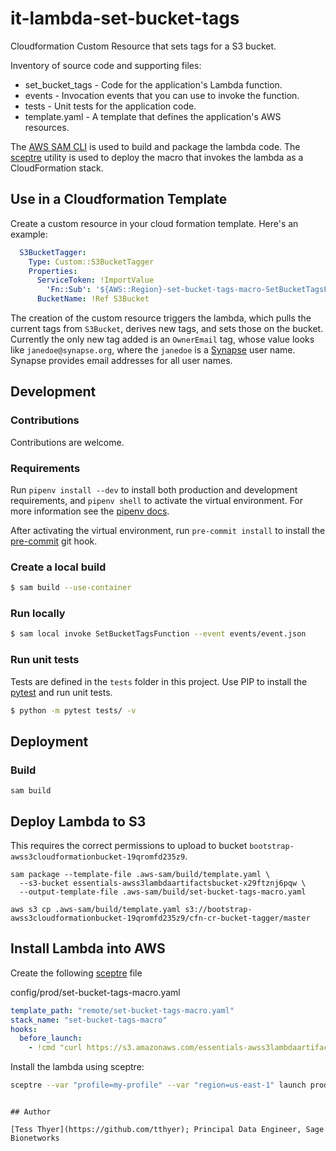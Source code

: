 # it-lambda-set-bucket-tags

Cloudformation Custom Resource that sets tags for a S3 bucket.

Inventory of source code and supporting files:

- set_bucket_tags - Code for the application's Lambda function.
- events - Invocation events that you can use to invoke the function.
- tests - Unit tests for the application code.
- template.yaml - A template that defines the application's AWS resources.

The [AWS SAM CLI](https://docs.aws.amazon.com/serverless-application-model/latest/developerguide/serverless-sam-cli-install.html) is used to build and package the lambda code. The [sceptre](https://github.com/Sceptre/sceptre) utility is used to deploy the macro that invokes the lambda as a CloudFormation stack.

## Use in a Cloudformation Template
Create a custom resource in your cloud formation template. Here's an example:
```yaml
  S3BucketTagger:
    Type: Custom::S3BucketTagger
    Properties:
      ServiceToken: !ImportValue
        'Fn::Sub': '${AWS::Region}-set-bucket-tags-macro-SetBucketTagsFunctionArn'
      BucketName: !Ref S3Bucket
```

The creation of the custom resource triggers the lambda, which pulls the current
tags from `S3Bucket`, derives new tags, and sets those on the bucket. Currently
the only new tag added is an `OwnerEmail` tag, whose value looks like
`janedoe@synapse.org`, where the `janedoe` is a
[Synapse](https://www.synapse.org/) user name. Synapse provides email addresses
for all user names.

## Development

### Contributions
Contributions are welcome.

### Requirements
Run `pipenv install --dev` to install both production and development
requirements, and `pipenv shell` to activate the virtual environment. For more
information see the [pipenv docs](https://pipenv.pypa.io/en/latest/).

After activating the virtual environment, run `pre-commit install` to install
the [pre-commit](https://pre-commit.com/) git hook.

### Create a local build

```bash
$ sam build --use-container
```

### Run locally

```bash
$ sam local invoke SetBucketTagsFunction --event events/event.json
```

### Run unit tests
Tests are defined in the `tests` folder in this project. Use PIP to install the
[pytest](https://docs.pytest.org/en/latest/) and run unit tests.

```bash
$ python -m pytest tests/ -v
```

## Deployment

### Build

```shell script
sam build
```

## Deploy Lambda to S3
This requires the correct permissions to upload to bucket
`bootstrap-awss3cloudformationbucket-19qromfd235z9`.

```shell script
sam package --template-file .aws-sam/build/template.yaml \
  --s3-bucket essentials-awss3lambdaartifactsbucket-x29ftznj6pqw \
  --output-template-file .aws-sam/build/set-bucket-tags-macro.yaml

aws s3 cp .aws-sam/build/template.yaml s3://bootstrap-awss3cloudformationbucket-19qromfd235z9/cfn-cr-bucket-tagger/master
```

## Install Lambda into AWS
Create the following [sceptre](https://github.com/Sceptre/sceptre) file

config/prod/set-bucket-tags-macro.yaml
```yaml
template_path: "remote/set-bucket-tags-macro.yaml"
stack_name: "set-bucket-tags-macro"
hooks:
  before_launch:
    - !cmd "curl https://s3.amazonaws.com/essentials-awss3lambdaartifactsbucket-x29ftznj6pqw/it-lambda-set-bucket-tags/master/set-bucket-tags-macro.yaml --create-dirs -o templates/remote/set-bucket-tags-macro.yaml"
```

Install the lambda using sceptre:
```bash script
sceptre --var "profile=my-profile" --var "region=us-east-1" launch prod/set-bucket-tags-macro
```


```

## Author

[Tess Thyer](https://github.com/tthyer); Principal Data Engineer, Sage Bionetworks
